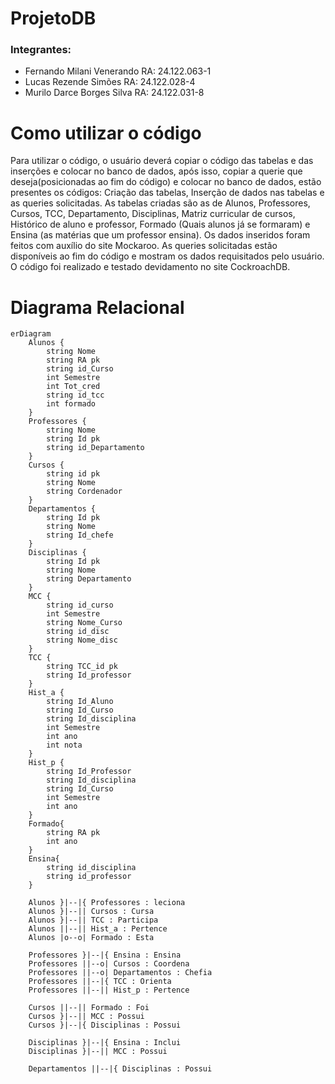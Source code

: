 # ProjetoDB
### Integrantes:  
- Fernando Milani Venerando RA: 24.122.063-1<br>
- Lucas Rezende Simões RA: 24.122.028-4<br>
- Murilo Darce Borges Silva RA: 24.122.031-8

# Como utilizar o código
Para utilizar o código, o usuário deverá copiar o código das tabelas e das inserções e colocar no banco de dados, após isso, copiar a querie que deseja(posicionadas ao fim do código) e colocar no banco de dados, estão presentes os códigos: Criação das tabelas, Inserção de dados nas tabelas e as queries solicitadas. As tabelas criadas são as de Alunos, Professores, Cursos, TCC, Departamento, Disciplinas, Matriz curricular de cursos, Histórico de aluno e professor, Formado (Quais alunos já se formaram) e Ensina (as matérias que um professor ensina). Os dados inseridos foram feitos com auxílio do site Mockaroo. As queries solicitadas estão disponíveis ao fim do código e mostram os dados requisitados pelo usuário. O código foi realizado e testado devidamento no site CockroachDB.
# Diagrama Relacional
```mermaid
erDiagram
    Alunos {
        string Nome
        string RA pk
        string id_Curso
        int Semestre
        int Tot_cred
        string id_tcc
        int formado
    }
    Professores {
        string Nome
        string Id pk
        string id_Departamento
    }
    Cursos {
        string id pk
        string Nome
        string Cordenador
    }
    Departamentos {
        string Id pk
        string Nome
        string Id_chefe
    }
    Disciplinas {
        string Id pk
        string Nome
        string Departamento
    }
    MCC {
        string id_curso
        int Semestre
        string Nome_Curso
        string id_disc
        string Nome_disc
    }
    TCC {
        string TCC_id pk
        string Id_professor
    }
    Hist_a {
        string Id_Aluno
        string Id_Curso
        string Id_disciplina
        int Semestre
        int ano
        int nota
    }
    Hist_p {
        string Id_Professor
        string Id_disciplina
        string Id_Curso
        int Semestre
        int ano
    }
    Formado{
        string RA pk
        int ano
    }
    Ensina{
        string id_disciplina
        string id_professor
    }

    Alunos }|--|{ Professores : leciona
    Alunos }|--|| Cursos : Cursa
    Alunos }|--|| TCC : Participa
    Alunos ||--|| Hist_a : Pertence
    Alunos |o--o| Formado : Esta

    Professores }|--|{ Ensina : Ensina
    Professores ||--o| Cursos : Coordena
    Professores ||--o| Departamentos : Chefia
    Professores ||--|{ TCC : Orienta
    Professores ||--|| Hist_p : Pertence

    Cursos ||--|| Formado : Foi
    Cursos }|--|| MCC : Possui
    Cursos }|--|{ Disciplinas : Possui

    Disciplinas }|--|{ Ensina : Inclui
    Disciplinas }|--|| MCC : Possui

    Departamentos ||--|{ Disciplinas : Possui
```
